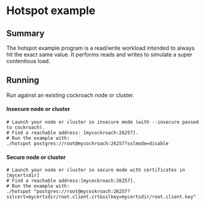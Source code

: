 # Hotspot example

## Summary

The hotspot example program is a read/write workload intended to always hit
the exact same value. It performs reads and writes to simulate a super
contentious load.

## Running

Run against an existing cockroach node or cluster.

#### Insecure node or cluster
```
# Launch your node or cluster in insecure mode (with --insecure passed to cockroach).
# Find a reachable address: [mycockroach:26257].
# Run the example with:
./hotspot postgres://root@mycockroach:26257?sslmode=disable
```

#### Secure node or cluster
```
# Launch your node or cluster in secure mode with certificates in [mycertsdir]
# Find a reachable address:[mycockroach:26257].
# Run the example with:
./hotspot "postgres://root@mycockroach:26257?sslcert=mycertsdir/root.client.crt&sslkey=mycertsdir/root.client.key"
```
